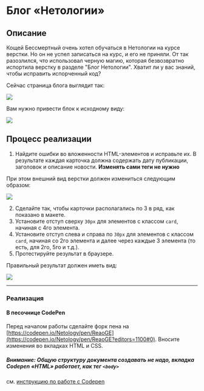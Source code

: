 # Блог «Нетологии»

## Описание

Кощей Бессмертный очень хотел обучаться в Нетологии на курсе верстки. Но он не успел записаться на курс, и его не приняли. От так разозлился, что использовал черную магию, которая безвозвратно испортила верстку в разделе "Блог Нетологии".
Хватит ли у вас знаний, чтобы исправить испорченный код?

Сейчас страница блога выглядит так:

![](https://netology-code.github.io/html-2-homeworks/sources/2-2/blog-before.jpg)

Вам нужно привести блок к исходному виду: 

![](https://netology-code.github.io/html-2-homeworks/sources/2-2/blog-after.jpg)

## Процесс реализации


1. Найдите ошибки во вложенности HTML-элементов и исправьте их. В результате каждая карточка должна содержать дату публикации, заголовок и описание новости. **Изменять сами теги не нужно**

При этом внешний вид верстки должен измениться следующим образом:

![](https://netology-code.github.io/html-2-homeworks/sources/2-2/blog-stage0.jpg)

2. Сделайте так, чтобы карточки располагались по 3 в ряд, как показано в макете.
3. Установите отступ сверху `30px` для элементов с классом `card`, начиная с 4го элемента.
4. Установите отступ слева и справа по `30px` для элементов с классом `card`, начиная со 2го элемента и далее через каждые 3 элемента (то есть, для 2го, 5го и т.д.).
5. Протестируйте результат в браузере.

Правильный результат должен иметь вид:
 
 ![](https://netology-code.github.io/html-2-homeworks/sources/2-2/blog-after.jpg)

---

### Реализация

#### В песочнице CodePen

Перед началом работы сделайте форк пена на [https://codepen.io/Netology/pen/ReaoGE](https://codepen.io/Netology/pen/ReaoGE?editors=1100#0). Вносите изменения во вкладках HTML и CSS.

##### Внимание: Общую структуру документа создавать не надо, вкладка Codepen «HTML» работает, как тег `<body>`
см. [инструкцию по работе с Codepen](https://netology-university.bitbucket.io/guides/wm/codepen-guide/)
